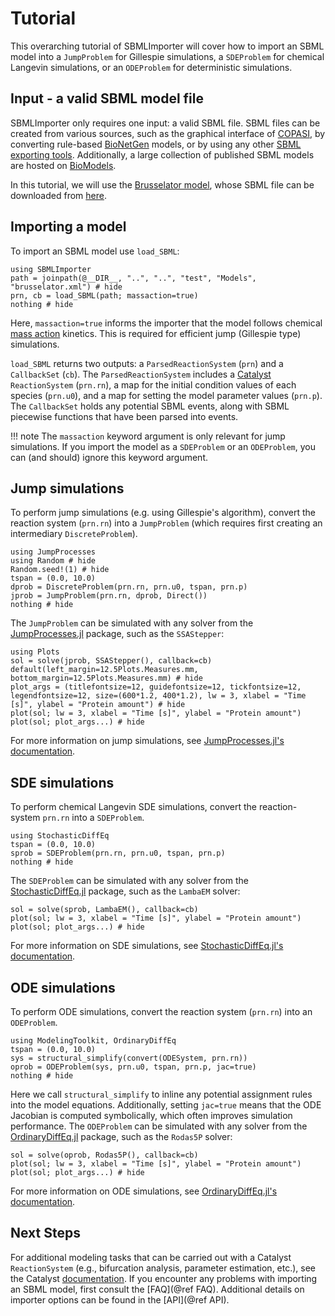 # Tutorial

This overarching tutorial of SBMLImporter will cover how to import an SBML model into a `JumpProblem` for Gillespie simulations, a `SDEProblem` for chemical Langevin simulations, or an `ODEProblem` for deterministic simulations.

## Input - a valid SBML model file

SBMLImporter only requires one input: a valid SBML file. SBML files can be created from various sources, such as the graphical interface of [COPASI](https://copasi.org/), by converting rule-based [BioNetGen](https://github.com/RuleWorld/bionetgen) models, or by using any other [SBML exporting tools](https://sbml.org/software/). Additionally, a large collection of published SBML models are hosted on [BioModels](https://www.ebi.ac.uk/biomodels/).

In this tutorial, we will use the [Brusselator model](https://en.wikipedia.org/wiki/Brusselator), whose SBML file can be downloaded from [here](https://github.com/sebapersson/SBMLImporter.jl/blob/main/test/Models/brusselator.xml).

## Importing a model

To import an SBML model use `load_SBML`:

```@example 1
using SBMLImporter
path = joinpath(@__DIR__, "..", "..", "test", "Models", "brusselator.xml") # hide
prn, cb = load_SBML(path; massaction=true)
nothing # hide
```

Here, `massaction=true` informs the importer that the model follows chemical [mass action](https://en.wikipedia.org/wiki/Law_of_mass_action) kinetics. This is required for efficient jump (Gillespie type) simulations.

`load_SBML` returns two outputs: a `ParsedReactionSystem` (`prn`) and a `CallbackSet` (`cb`). The `ParsedReactionSystem` includes a [Catalyst](https://github.com/SciML/Catalyst.jl) `ReactionSystem` (`prn.rn`), a map for the initial condition values of each species (`prn.u0`), and a map for setting the model parameter values (`prn.p`). The `CallbackSet` holds any potential SBML events, along with SBML piecewise functions that have been parsed into events.

!!! note
    The `massaction` keyword argument is only relevant for jump simulations. If you import the model as a `SDEProblem` or an `ODEProblem`, you can (and should) ignore this keyword argument.

## Jump simulations

To perform jump simulations (e.g. using Gillespie's algorithm), convert the reaction system (`prn.rn`) into a `JumpProblem` (which requires first creating an intermediary `DiscreteProblem`).

```@example 1
using JumpProcesses
using Random # hide
Random.seed!(1) # hide
tspan = (0.0, 10.0)
dprob = DiscreteProblem(prn.rn, prn.u0, tspan, prn.p)
jprob = JumpProblem(prn.rn, dprob, Direct())
nothing # hide
```

The `JumpProblem` can be simulated with any solver from the [JumpProcesses.jl](https://github.com/SciML/JumpProcesses.jl) package, such as the `SSAStepper`:

```@example 1
using Plots
sol = solve(jprob, SSAStepper(), callback=cb)
default(left_margin=12.5Plots.Measures.mm, bottom_margin=12.5Plots.Measures.mm) # hide
plot_args = (titlefontsize=12, guidefontsize=12, tickfontsize=12, legendfontsize=12, size=(600*1.2, 400*1.2), lw = 3, xlabel = "Time [s]", ylabel = "Protein amount") # hide
plot(sol; lw = 3, xlabel = "Time [s]", ylabel = "Protein amount")
plot(sol; plot_args...) # hide
```

For more information on jump simulations, see [JumpProcesses.jl's documentation](https://github.com/SciML/JumpProcesses.jl).

## SDE simulations

To perform chemical Langevin SDE simulations, convert the reaction-system `prn.rn` into a `SDEProblem`.

```@example 1
using StochasticDiffEq
tspan = (0.0, 10.0)
sprob = SDEProblem(prn.rn, prn.u0, tspan, prn.p)
nothing # hide
```

The `SDEProblem` can be simulated with any solver from the [StochasticDiffEq.jl](https://github.com/SciML/StochasticDiffEq.jl) package, such as the `LambaEM` solver:

```@example 1
sol = solve(sprob, LambaEM(), callback=cb)
plot(sol; lw = 3, xlabel = "Time [s]", ylabel = "Protein amount")
plot(sol; plot_args...) # hide
```

For more information on SDE simulations, see [StochasticDiffEq.jl's documentation](https://github.com/SciML/StochasticDiffEq.jl).

## ODE simulations

To perform ODE simulations, convert the reaction system (`prn.rn`) into an `ODEProblem`.

```@example 1
using ModelingToolkit, OrdinaryDiffEq
tspan = (0.0, 10.0)
sys = structural_simplify(convert(ODESystem, prn.rn))
oprob = ODEProblem(sys, prn.u0, tspan, prn.p, jac=true)
nothing # hide
```

Here we call `structural_simplify` to inline any potential assignment rules into the model equations. Additionally, setting `jac=true` means that the ODE Jacobian is computed symbolically, which often improves simulation performance. The `ODEProblem` can be simulated with any solver from the [OrdinaryDiffEq.jl](https://github.com/SciML/OrdinaryDiffEq.jl) package, such as the `Rodas5P` solver:

```@example 1
sol = solve(oprob, Rodas5P(), callback=cb)
plot(sol; lw = 3, xlabel = "Time [s]", ylabel = "Protein amount")
plot(sol; plot_args...) # hide
```

For more information on ODE simulations, see [OrdinaryDiffEq.jl's documentation](https://github.com/SciML/OrdinaryDiffEq.jl).

## Next Steps

For additional modeling tasks that can be carried out with a Catalyst `ReactionSystem` (e.g., bifurcation analysis, parameter estimation, etc.), see the Catalyst [documentation](https://github.com/SciML/Catalyst.jl). If you encounter any problems with importing an SBML model, first consult the [FAQ](@ref FAQ). Additional details on importer options can be found in the [API](@ref API).
